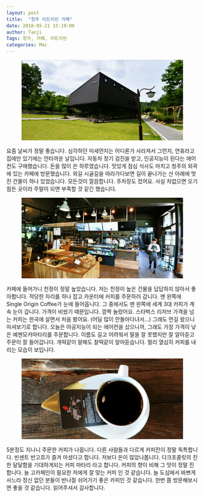 ```yaml
---
layout: post
title:  "청주 리트리빈 카페"
date: 2018-05-21 15:19:00
author: Tanji
Tags: 청주, 카페, 리트리빈
categories: Mac
---
```


<figure class="full">
<img src="/img/33200363_1799218610135084_3373708175491465216_n.jpg" alt="Cafe">
</figure>

요즘 날씨가 정말 좋습니다. 심각하던 미세먼지는 어디론가 사라져서 그런지, 연휴라고 집에만 있기에는 안타까운 날입니다. 자동차 정기 검진을 받고, 인공지능이 된다는 에어컨도 구매했습니다. 돈을 많이 쓴 하루였습니다. 맛있게 점심 식사도 마치고 청주의 외곽에 있는 카페에 방문했습니다. 외길 시골길을 따라가다보면 길이 끝나가는 산 아래에 멋진 건물이 하나 있었습니다. 모든것이 깔끔합니다. 주차장도 컸어요. 사실 차없으면 오기 힘든 곳이라 주말이 되면 부족할 것 같긴 했습니다.

<figure class="full">
<img src="/img/33087620_1799192616804350_2108190697310912512_n.jpg" alt="Cafe">
</figure>

카페에 들어가니 천정이 정말 높았습니다. 저는 천정이 높은 건물을 답답하지 않아서 좋아합니다. 적당한 자리를 하나 잡고 카운터에 커피를 주문하러 갑니다. 맨 왼쪽에 Single Origin Coffee가 눈에 들어옵니다. 그 중에서도 맨 왼쪽에 세계 3대 커피가 계속 눈이 갑니다. 가격이 비쌌기 때문입니다. 깜짝 놀랐어요. 스타벅스 리저브 가격을 넘는 커피는 한국에 살면서 처음 봤어요. (어딜 많이 안돌아다녀서...) 그래도 먼길 왔으니 마셔보기로 합니다. 오늘은 아공지능이 되는 에어컨을 샀으니까, 그래도 가장 가격이 낮은 예멘모카마타리를 주문합니다. 이름도 길고 어려워서 말을 잘 못했지만 잘 알아듣고 주문이 잘 들어갑니다. 개떡같이 말해도 찰떡같이 알아듣습니다. 멀리 열심히 커피를 내리는 모습이 보입니다. 

<figure class="full">
<img src="/img/33101806_1799192676804344_6368050995057917952_n.jpg" alt="Cafe">
</figure>

5분정도 지나니 주문한 커피가 나옵니다. 다른 사람들과 다르게 커피잔이 정말 독특합니다. 빈센트 반고흐가 즐겨 마셨다고 합니다. 저보다 돈이 많았나봅니다. 다크초콜릿의 진한 달달함을 기대하게되는 커피 마타리 라고 합니다. 커피의 향이 비해 그 맛이 정말 진합니다. 늘 고카페인이 필요한 저에게 잘 맞는 커피 인 것 같습니다. 늘 도심에서 바쁘게 사느라 정신 없던 분들이 반나절 쉬어가기 좋은 카피인 것 같습니다. 한번 쯤 방문해보시면 좋을 것 같습니다. 읽어주셔서 감사합니다.
